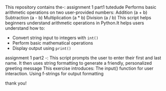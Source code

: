 This repository contains the-:
assignment 1 part1 tutedude
Performs basic arithmetic operations on two user-provided numbers:
Addition (a + b)
Subtraction (a - b)
Multiplication (a * b)
Division (a / b)
This script helps beginners understand  arithmetic operations in Python.It helps users understand how to:
- Convert string input to integers with `int()`
- Perform basic mathematical operations
- Display output using `print()`

assignment 1 part2 -:
This script prompts the user to enter their first and last name. 
It then uses string formatting to generate a friendly, personalized greeting message
This exercise introduces:
The input() function for user interaction.
Using f-strings for output formatting

thank you!
